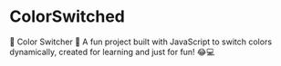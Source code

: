 # ColorSwitched
🎨 Color Switcher 🌈 A fun project built with JavaScript to switch colors dynamically, created for learning and just for fun! 😂💻
